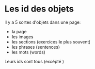 # Les id des objets

Il y a 5 sortes d'objets dans une page:
- la page
- les images
- les sections (exercices le plus souvent)
- les phrases (sentences)
- les mots (words)

Leurs ids sont tous (excépté )